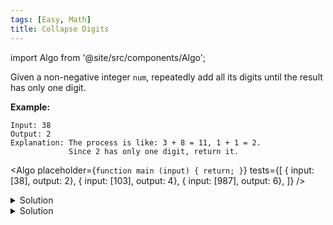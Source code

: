 ```yaml
---
tags: [Easy, Math]
title: Collapse Digits
---
```


import Algo from '@site/src/components/Algo';

Given a non-negative integer `num`, repeatedly add all its digits until the result has only one digit.

**Example:**

```
Input: 38
Output: 2
Explanation: The process is like: 3 + 8 = 11, 1 + 1 = 2.
             Since 2 has only one digit, return it.
```

<Algo
placeholder={`function main (input) {
    return;
}`}
tests={[
{ input: [38], output: 2},
{ input: [103], output: 4},
{ input: [987], output: 6},
]}
/>

<details>
<summary>Solution</summary>

```javascript
function collapseDigits(num) {
	return 1 + ((num - 1) % 9);
}
```

</details>

<details>
<summary>Solution</summary>

```js
function collapseDigits(num) {
	const result = String(num)
		.split('')
		.reduce((acc, cur) => acc + Number(cur), 0);

	if (result < 10) {
		return result;
	}
	return collapseDigits(result);
}
```

</details>
